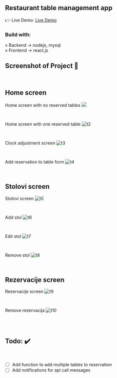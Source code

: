 <div align='center'><img style="width:20%"></div>

<h2>Restaurant table management app</h2>

👉 Live Demo: <a href=''>Live Demo</a>

<h3>Build with:</h3>

» Backend -> nodejs, mysql <br>
» Frontend -> react.js

<h2>Screenshot of Project 📸</h2>
<br>

## Home screen

Home screen with no reserved tables
<img src="https://github.com/Ptopic/Table-management-app/assets/45322112/47b87ece-4276-4db0-a72c-83851b491df7"/>

<br>

Home screen with one reserved table
![t2](https://github.com/Ptopic/Table-management-app/assets/45322112/9b94b1a3-1757-440d-a0bc-6b34df059864)

<br>

Clock adjustment screen
![t3](https://github.com/Ptopic/Table-management-app/assets/45322112/32756adb-a87a-41ca-be76-15a85cea87ea)


<br>

Add reservation to table form
![t4](https://github.com/Ptopic/Table-management-app/assets/45322112/3e5452ad-0281-4de9-9d68-605e2589f3f5)



<br>

## Stolovi screen

Stolovi screen
![t5](https://github.com/Ptopic/Table-management-app/assets/45322112/0307588f-2964-4b90-bfce-728d42284ec8)

<br>

Add stol
![t6](https://github.com/Ptopic/Table-management-app/assets/45322112/0907b616-e99c-4c4c-99d2-7bb9664f2b8d)

<br>

Edit stol
![t7](https://github.com/Ptopic/Table-management-app/assets/45322112/c7b25ea6-1f78-42dc-8588-37c35da3fa2f)

<br>

Remove stol
![t8](https://github.com/Ptopic/Table-management-app/assets/45322112/d14ffc10-5666-42a2-83df-5cc4d3fd40c3)

<br>


## Rezervacije screen

Rezervacije screen
![t9](https://github.com/Ptopic/Table-management-app/assets/45322112/59117cd9-f908-4bee-8f81-5754be76895d)

<br>

Remove rezervacija
![t10](https://github.com/Ptopic/Table-management-app/assets/45322112/17918b9e-4453-4370-802e-b03d840046e9)


<br>

<br>

<h2>Todo: ✔️</h2>
<br>

- [ ] Add function to add multiple tables to reservation
- [ ] Add notifications for api call messages

<br>

